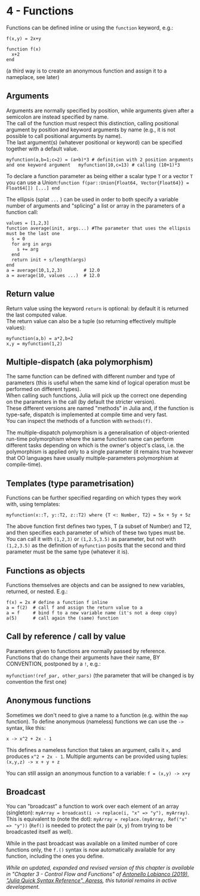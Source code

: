 # 4 - Functions

Functions can be defined inline or using the `function` keyword, e.g.:

`f(x,y) = 2x+y`

```text
function f(x)
  x+2
end
```

\(a third way is to create an anonymous function and assign it to a nameplace, see later\)

## Arguments

Arguments are normally specified by position, while arguments given after a semicolon are instead specified by name.  
The call of the function must respect this distinction, calling positional argument by position and keyword arguments by name \(e.g., it is not possible to call positional arguments by name\).  
The last argument\(s\) \(whatever positional or keyword\) can be specified together with a default value.

`myfunction(a,b=1;c=2) = (a+b)*3 # definition with 2 position arguments and one keyword argument  
myfunction(10,c=13) # calling (10+1)*3` 

To declare a function parameter as being either a scalar type `T` or a vector `T` you can use a Union:`function f(par::Union{Float64, Vector{Float64}} = Float64[]) [...] end`

The ellipsis \(splat `...` \) can be used in order to both specify a variable number of arguments and "splicing" a list or array in the parameters of a function call:

```text
values = [1,2,3]
function average(init, args...) #The parameter that uses the ellipsis must be the last one
  s = 0
  for arg in args 
    s += arg 
  end
  return init + s/length(args)
end
a = average(10,1,2,3)        # 12.0
a = average(10, values ...)  # 12.0
```

## Return value

Return value using the keyword `return` is optional: by default it is returned the last computed value.  
The return value can also be a tuple \(so returning effectively multiple values\):

```text
myfunction(a,b) = a*2,b+2
x,y = myfunction(1,2)
```

## Multiple-dispatch \(aka polymorphism\)

The same function can be defined with different number and type of parameters \(this is useful when the same kind of logical operation must be performed on different types\).  
When calling such functions, Julia will pick up the correct one depending on the parameters in the call \(by default the stricter version\).  
These different versions are named "methods" in Julia and, if the function is type-safe, dispatch is implemented at compile time and very fast.  
You can inspect the methods of a function with `methods(f)`.

The multiple-dispatch polymorphism is a generalisation of object-oriented run-time polymorphism where the same function name can perform different tasks depending on which is the owner's object's class, i.e. the polymorphism is applied only to a single parameter \(it remains true however that OO languages have usually multiple-parameters polymorphism at compile-time\).

## Templates \(type parametrisation\)

Functions can be further specified regarding on which types they work with, using templates:

`myfunction(x::T, y::T2, z::T2) where {T <: Number, T2} = 5x + 5y + 5z`

The above function first defines two types, T \(a subset of Number\) and T2, and then specifies each parameter of which of these two types must be.  
You can call it with `(1,2,3)` or `(1,2.5,3.5)` as parameter, but not with `(1,2,3.5)` as the definition of `myfunction` posits that the second and third parameter must be the same type \(whatever it is\).

## Functions as objects

Functions themselves are objects and can be assigned to new variables, returned, or nested. E.g.:

```text
f(x) = 2x # define a function f inline
a = f(2)  # call f and assign the return value to a
a = f     # bind f to a new variable name (it's not a deep copy)
a(5)      # call again the (same) function
```

## Call by reference / call by value

Parameters given to functions are normally passed by reference.  
Functions that do change their arguments have their name, BY CONVENTION, postponed by a `!`, e.g.:

`myfunction!(ref_par, other_pars)` \(the parameter that will be changed is by convention the first one\)

## Anonymous functions

Sometimes we don't need to give a name to a function \(e.g. within the `map` function\). To define anonymous \(nameless\) functions we can use the `->` syntax, like this:

```text
x -> x^2 + 2x - 1
```

This defines a nameless function that takes an argument, calls it `x`, and produces `x^2 + 2x - 1`. Multiple arguments can be provided using tuples: `(x,y,z) -> x + y + z`

You can still assign an anonymous function to a variable: `f = (x,y) -> x+y`

## Broadcast

You can "broadcast" a function to work over each element of an array \(singleton\): `myArray = broadcast(i -> replace(i, "x" => "y"), myArray)`. This is equivalent to \(note the dot\): `myArray = replace.(myArray, Ref("x" => "y"))` \(`Ref()` is needed to protect the pair \(x, y\) from trying to be broadcasted itself as well\).

While in the past broadcast was available on a limited number of core functions only, the `f.()` syntax is now automatically available for any function, including the ones you define.

_While an updated, expanded and revised version of this chapter is available in "Chapter 3 - Control Flow and Functions" of [Antonello Lobianco (2019), "Julia Quick Syntax Reference", Apress](https://julia-book.com), this tutorial remains in active development._
